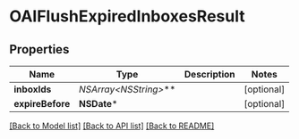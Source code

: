 # OAIFlushExpiredInboxesResult

## Properties
Name | Type | Description | Notes
------------ | ------------- | ------------- | -------------
**inboxIds** | **NSArray&lt;NSString*&gt;*** |  | [optional] 
**expireBefore** | **NSDate*** |  | [optional] 

[[Back to Model list]](../README#documentation-for-models) [[Back to API list]](../README#documentation-for-api-endpoints) [[Back to README]](../README)


